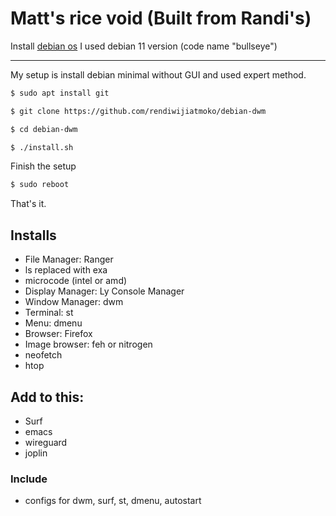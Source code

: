 # Matt's rice void (Built from Randi's)

Install [debian os](https://cdimage.debian.org/cdimage/unofficial/non-free/cd-including-firmware/current/amd64/iso-cd/)
I used debian 11 version (code name "bullseye")

---

My setup is install debian minimal without GUI and used expert method.

```bash
$ sudo apt install git

$ git clone https://github.com/rendiwijiatmoko/debian-dwm

$ cd debian-dwm

$ ./install.sh
```

Finish the setup
```bash
$ sudo reboot
```
That's it.

## Installs

- File Manager: Ranger
- ls replaced with exa
- microcode (intel or amd)
- Display Manager: Ly Console Manager
- Window Manager: dwm
- Terminal: st
- Menu: dmenu
- Browser: Firefox 
- Image browser: feh or nitrogen
- neofetch 
- htop

## Add to this:

- Surf
- emacs
- wireguard
- joplin

### Include

- configs for dwm, surf, st, dmenu, autostart
